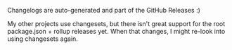 Changelogs are auto-generated and part of the GitHub Releases :)

My other projects use changesets, but there isn't great support for the root package.json + rollup releases yet. When that changes, I might re-look into using changesets again.